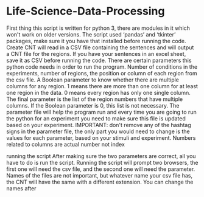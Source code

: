# Life-Science-Data-Processing
First thing this script is written for python 3, there are modules in it which won't work on older versions.
The script used ‘pandas’ and ‘tkinter’ packages, make sure it you have that installed before running the code. Create CNT will read in a CSV file containing the sentences and will output a CNT file for the regions.
If you have your sentences in an excel sheet, save it as CSV before running the code.
There are certain parameters this python code needs in order to run the program.
Number of conditions in the experiments, number of regions, the position or column of each region from the csv file. A Boolean parameter to know whether there are multiple columns for any region. 1 means there are more than one column for at least one region in the data. 0 means every region has only one single column. The final parameter is the list of the region numbers that have multiple columns. If the Boolean parameter is 0, this list is not necessary.
The parameter file will help the program run and every time you are going to run the python for an experiment you need to make sure this file is updated based on your experiment.
IMPORTANT: don't remove any of the hashtag signs in the parameter file, the only part you would need to change is the values for each parameter, based on your stimuli and experiment. Numbers related to columns are actual number not index

running the script
After making sure the two parameters are correct, all you have to do is run the script.
Running the script will prompt two browsers, the first one will need the csv file, and the second one will need the parameter.
Names of the files are not important, but whatever name your csv file has, the CNT will have the same with a different extension. You can change the names after
